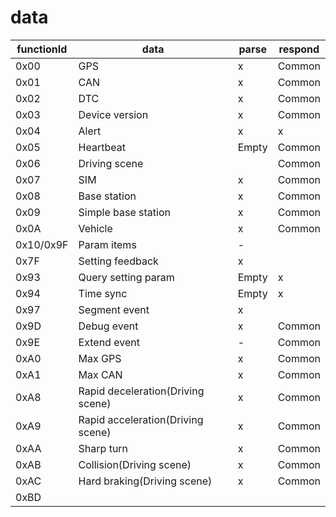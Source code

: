 # data

functionId|data|parse|respond
-|-|-|-
0x00|GPS|x|Common
0x01|CAN|x|Common
0x02|DTC|x|Common
0x03|Device version|x|Common
0x04|Alert|x|x
0x05|Heartbeat|Empty|Common
0x06|Driving scene||Common
0x07|SIM|x|Common
0x08|Base station|x|Common
0x09|Simple base station|x|Common
0x0A|Vehicle|x|Common
0x10/0x9F|Param items|-
0x7F|Setting feedback|x
0x93|Query setting param|Empty|x
0x94|Time sync|Empty|x
0x97|Segment event|x
0x9D|Debug event|x|Common
0x9E|Extend event|-|Common
0xA0|Max GPS|x|Common
0xA1|Max CAN|x|Common
0xA8|Rapid deceleration(Driving scene)|x|Common
0xA9|Rapid acceleration(Driving scene)|x|Common
0xAA|Sharp turn|x|Common
0xAB|Collision(Driving scene)|x|Common
0xAC|Hard braking(Driving scene)|x|Common
0xBD|
